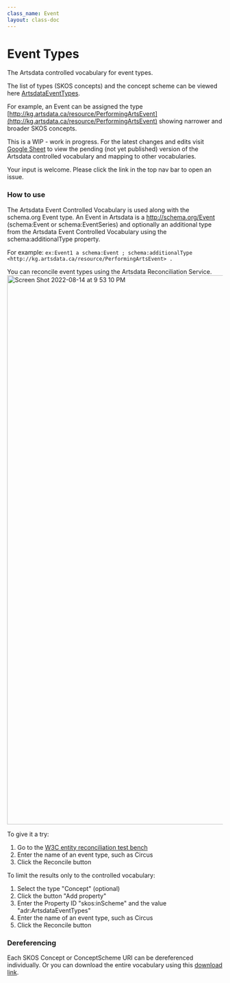 ```yaml
---
class_name: Event
layout: class-doc
---
```


Event Types
==========
The Artsdata controlled vocabulary for event types.

The list of types (SKOS concepts) and the concept scheme can be viewed here [ArtsdataEventTypes](http://kg.artsdata.ca/resource/ArtsdataEventTypes).

For example, an Event can be assigned the type [http://kg.artsdata.ca/resource/PerformingArtsEvent](http://kg.artsdata.ca/resource/PerformingArtsEvent) showing narrower and broader SKOS concepts.

This is a WIP - work in progress. For the latest changes and edits visit [Google Sheet](https://docs.google.com/spreadsheets/d/1ud_kVTE8C97ZMoe1uYGQ6rW_dodKqsbqiCutLLHO9jo/edit?usp=sharing) to view the pending (not yet published) version of the Artsdata controlled vocabulary and mapping to other vocabularies. 

Your input is welcome. Please click the link in the top nav bar to open an issue.

### How to use

The Artsdata Event Controlled Vocabulary is used along with the schema.org Event type.  An Event in Artsdata is a http://schema.org/Event (schema:Event or schema:EventSeries) and optionally an additional type from the Artsdata Event Controlled Vocabulary using the schema:additionalType property.

For example: `ex:Event1 a schema:Event ; schema:additionalType <http://kg.artsdata.ca/resource/PerformingArtsEvent> .`

You can reconcile event types using the Artsdata Reconciliation Service. 
<img width="1280" alt="Screen Shot 2022-08-14 at 9 53 10 PM" src="https://user-images.githubusercontent.com/419491/184564852-ed5baeb8-952d-43c7-b8a1-b06b6ba65152.png">

To give it a try:
1. Go to the [W3C entity reconciliation test bench](https://reconciliation-api.github.io/testbench/#/client/https%3A%2F%2Fapi.artsdata.ca%2Frecon)
2. Enter the name of an event type, such as Circus
3. Click the Reconcile button

To limit the results only to the controlled vocabulary:
1. Select the type "Concept" (optional)
5. Click the button "Add property"
6. Enter the Property ID "skos:inScheme" and the value "adr:ArtsdataEventTypes"
7. Enter the name of an event type, such as Circus
8. Click the Reconcile button

### Dereferencing

Each SKOS Concept or ConceptScheme URI can be dereferenced individually. Or you can download the entire vocabulary using this [download link](https://db.artsdata.ca/repositories/artsdata/statements?context=%3Chttp://kg.artsdata.ca/culture-creates/ontology/artsdata-event-types%3E).

